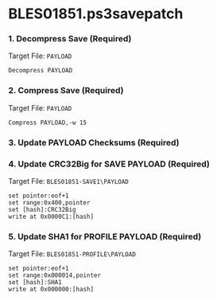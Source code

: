 # BLES01851.ps3savepatch

### 1. Decompress Save (Required)

Target File: `PAYLOAD`

```
Decompress PAYLOAD
```

### 2. Compress Save (Required)

Target File: `PAYLOAD`

```
Compress PAYLOAD,-w 15
```

### 3.  Update PAYLOAD Checksums  (Required)
### 4. Update CRC32Big for SAVE PAYLOAD (Required)

Target File: `BLES01851-SAVE1\PAYLOAD`

```
set pointer:eof+1
set range:0x400,pointer
set [hash]:CRC32Big
write at 0x0000C1:[hash]
```

### 5. Update SHA1 for PROFILE PAYLOAD (Required)

Target File: `BLES01851-PROFILE\PAYLOAD`

```
set pointer:eof+1
set range:0x000014,pointer
set [hash]:SHA1
write at 0x000000:[hash]
```

